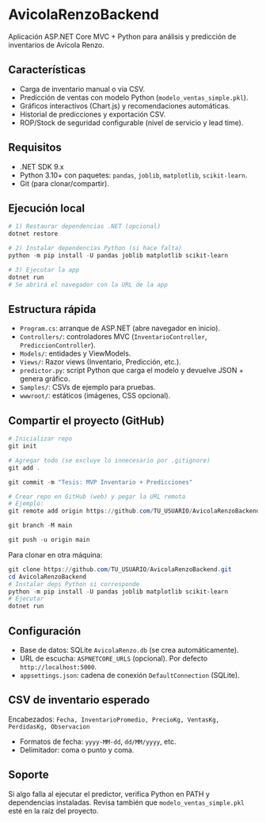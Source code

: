 # AvicolaRenzoBackend

Aplicación ASP.NET Core MVC + Python para análisis y predicción de inventarios de Avícola Renzo.

## Características
- Carga de inventario manual o vía CSV.
- Predicción de ventas con modelo Python (`modelo_ventas_simple.pkl`).
- Gráficos interactivos (Chart.js) y recomendaciones automáticas.
- Historial de predicciones y exportación CSV.
- ROP/Stock de seguridad configurable (nivel de servicio y lead time).

## Requisitos
- .NET SDK 9.x
- Python 3.10+ con paquetes: `pandas`, `joblib`, `matplotlib`, `scikit-learn`.
- Git (para clonar/compartir).

## Ejecución local
```powershell
# 1) Restaurar dependencias .NET (opcional)
dotnet restore

# 2) Instalar dependencias Python (si hace falta)
python -m pip install -U pandas joblib matplotlib scikit-learn

# 3) Ejecutar la app
dotnet run
# Se abrirá el navegador con la URL de la app
```

## Estructura rápida
- `Program.cs`: arranque de ASP.NET (abre navegador en inicio).
- `Controllers/`: controladores MVC (`InventarioController`, `PrediccionController`).
- `Models/`: entidades y ViewModels.
- `Views/`: Razor views (Inventario, Predicción, etc.).
- `predictor.py`: script Python que carga el modelo y devuelve JSON + genera gráfico.
- `Samples/`: CSVs de ejemplo para pruebas.
- `wwwroot/`: estáticos (imágenes, CSS opcional).

## Compartir el proyecto (GitHub)
```powershell
# Inicializar repo
git init

# Agregar todo (se excluye lo innecesario por .gitignore)
git add .

git commit -m "Tesis: MVP Inventario + Predicciones"

# Crear repo en GitHub (web) y pegar la URL remota
# Ejemplo:
git remote add origin https://github.com/TU_USUARIO/AvicolaRenzoBackend.git

git branch -M main

git push -u origin main
```

Para clonar en otra máquina:
```powershell
git clone https://github.com/TU_USUARIO/AvicolaRenzoBackend.git
cd AvicolaRenzoBackend
# Instalar deps Python si corresponde
python -m pip install -U pandas joblib matplotlib scikit-learn
# Ejecutar
dotnet run
```

## Configuración
- Base de datos: SQLite `AvicolaRenzo.db` (se crea automáticamente).
- URL de escucha: `ASPNETCORE_URLS` (opcional). Por defecto `http://localhost:5000`.
- `appsettings.json`: cadena de conexión `DefaultConnection` (SQLite).

## CSV de inventario esperado
Encabezados: `Fecha, InventarioPromedio, PrecioKg, VentasKg, PerdidasKg, Observacion`
- Formatos de fecha: `yyyy-MM-dd`, `dd/MM/yyyy`, etc.
- Delimitador: coma o punto y coma.

## Soporte
Si algo falla al ejecutar el predictor, verifica Python en PATH y dependencias instaladas. Revisa también que `modelo_ventas_simple.pkl` esté en la raíz del proyecto.
